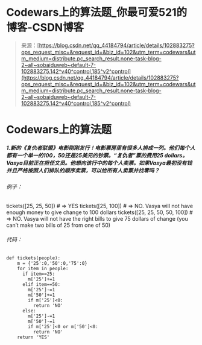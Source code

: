 <!--yml
category: codewars
date: 2022-08-13 11:36:40
-->

# Codewars上的算法题_你最可爱521的博客-CSDN博客

> 来源：[https://blog.csdn.net/qq_44184794/article/details/102883275?ops_request_misc=&request_id=&biz_id=102&utm_term=codewars&utm_medium=distribute.pc_search_result.none-task-blog-2~all~sobaiduweb~default-7-102883275.142^v40^control,185^v2^control](https://blog.csdn.net/qq_44184794/article/details/102883275?ops_request_misc=&request_id=&biz_id=102&utm_term=codewars&utm_medium=distribute.pc_search_result.none-task-blog-2~all~sobaiduweb~default-7-102883275.142^v40^control,185^v2^control)

# Codewars上的算法题

##### 1.新的《复仇者联盟》电影刚刚发行！电影票房里有很多人排成一列。他们每个人都有一个单一的100，50还是25美元的钞票。“复仇者”票的费用25 dollars。Vasya目前正在担任文员。他想向该行中的每个人卖票。如果Vasya最初没有钱并且严格按照人们排队的顺序卖票，可以给所有人卖票并找零吗？

###### 例子：

tickets([25, 25, 50]) # => YES
tickets([25, 100]) # => NO. Vasya will not have enough money to give change to 100 dollars
tickets([25, 25, 50, 50, 100]) # => NO. Vasya will not have the right bills to give 75 dollars of change (you can’t make two bills of 25 from one of 50)

###### 代码：

```
def tickets(people):
    m = {'25':0,'50':0,'75':0}
    for item in people:
      if item==25:
        m['25']+=1
      elif item==50:
        m['25']-=1
        m['50']+=1
        if m['25']<0:
          return 'NO'
      else:
        m['25']-=1
        m['50']-=1
        if m['25']<0 or m['50']<0:
          return 'NO'
    return 'YES' 
```